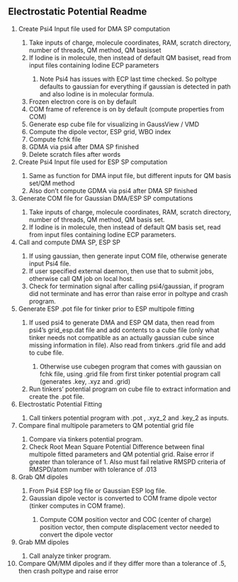 ## Electrostatic Potential Readme
<ol>
<li>	Create Psi4 Input file used for DMA SP computation </li>
<ol>
    <li>Take inputs of charge, molecule coordinates, RAM, scratch directory, number of threads, QM method, QM basisset </li>
    <li>If Iodine is in molecule, then instead of default QM basiset, read from input files containing Iodine ECP parameters </li>
<ol>
        <li>	Note Psi4 has issues with ECP last time checked. So poltype defaults to gaussian for everything if gaussian is detected in path and also Iodine is in molecular formula.</li>
</ol>
    <li>Frozen electron core is on by default </li>
    <li>COM frame of reference is on by default (compute properties from COM) </li>
    <li>Generate esp cube file for visualizing in GaussView / VMD </li>
    <li>Compute the dipole vector, ESP grid, WBO index </li>
    <li>Compute fchk file </li>
    <li>GDMA via psi4 after DMA SP finished </li>
    <li>Delete scratch files after words </li>
</ol>
<li>	Create Psi4 Input file used for ESP SP computation </li>
<ol>
    <li>Same as function for DMA input file, but different inputs for QM basis set/QM method </li>
    <li>Also don’t compute GDMA via psi4 after DMA SP finished </li>
</ol>
<li>	Generate COM file for Gaussian DMA/ESP SP computations </li>
<ol>
    <li>Take inputs of charge, molecule coordinates, RAM, scratch directory, number of threads, QM method, QM basis set. </li>
    <li>If Iodine is in molecule, then instead of default QM basis set, read from input files containing Iodine ECP parameters. </li>
</ol>
<li>	Call and compute DMA SP, ESP SP </li> 
<ol>
    <li>If using gaussian, then generate input COM file, otherwise generate input Psi4 file. </li>
    <li>If user specified external daemon, then use that to submit jobs, otherwise call QM job on local host. </li>
    <li>Check for termination signal after calling psi4/gaussian, if program did not terminate and has error than raise error in poltype and crash program. </li>
</ol>
<li>	Generate ESP .pot file for tinker prior to ESP multipole fitting </li>
<ol>
    <li>If used psi4 to generate DMA and ESP QM data, then read from psi4’s grid_esp.dat file and add contents to a cube file (only what tinker needs not compatible as an actually gaussian cube since missing information in file). Also read from tinkers .grid file and add to cube file. </li>
<ol>
    <li>	Otherwise use cubegen program that comes with gaussian on fchk file, using .grid file from first tinker potential program call (generates .key, .xyz and .grid) </li>
</ol>
    <li>Run tinkers’ potential program on cube file to extract information and create the .pot file. </li>
</ol>
<li>	Electrostatic Potential Fitting </li>
<ol>
    <li>Call tinkers potential program with .pot , .xyz_2 and .key_2 as inputs. </li>
</ol>
<li>	Compare final multipole parameters to QM potential grid file </li>
<ol>
    <li>Compare via tinkers potential program. </li>
    <li>Check Root Mean Square Potential Difference between final multipole fitted parameters and QM potential grid. Raise error if greater than tolerance of 1. Also must fail relative RMSPD criteria of RMSPD/atom number with tolerance of .013 </li>
</ol>
<li>	Grab QM dipoles </li> 
<ol>
    <li>From Psi4 ESP log file or Gaussian ESP log file. </li>
    <li>Gaussian dipole vector is converted to COM frame dipole vector (tinker computes in COM frame). </li>
<ol>
	<li>Compute COM position vector and COC (center of charge) position vector, then compute displacement vector needed to convert the dipole vector </li>
</ol>
</ol>
<li>	Grab MM dipoles </li>
<ol>
    <li>Call analyze tinker program. </li>
</ol>
<li>	Compare QM/MM dipoles and if they differ more than a tolerance of .5, then crash poltype and raise error </li>
</ol>
